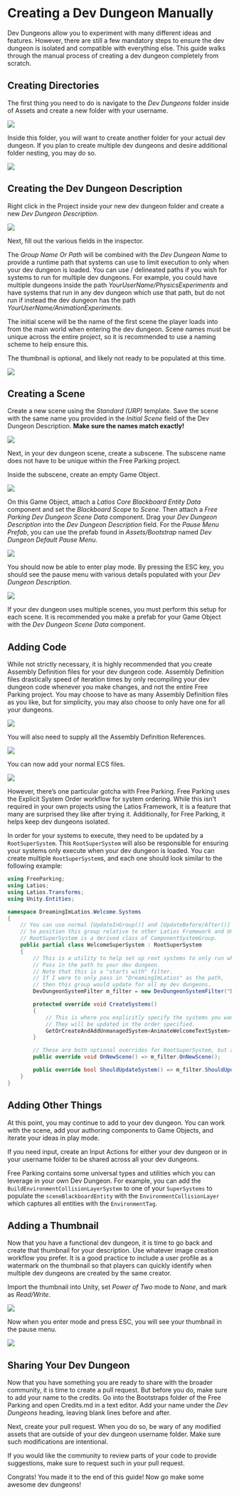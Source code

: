 # Creating a Dev Dungeon Manually

Dev Dungeons allow you to experiment with many different ideas and features.
However, there are still a few mandatory steps to ensure the dev dungeon is
isolated and compatible with everything else. This guide walks through the
manual process of creating a dev dungeon completely from scratch.

## Creating Directories

The first thing you need to do is navigate to the *Dev Dungeons* folder inside
of Assets and create a new folder with your username.

![](media/7d5aa1026c391a0b6453a88ca496f217.png)

Inside this folder, you will want to create another folder for your actual dev
dungeon. If you plan to create multiple dev dungeons and desire additional
folder nesting, you may do so.

![](media/f7efcedb5155e28a784cd0cc561fc87a.png)

## Creating the Dev Dungeon Description

Right click in the Project inside your new dev dungeon folder and create a new
*Dev Dungeon Description*.

![](media/e585549bd6d3b7aea4b7417de18a4710.png)

Next, fill out the various fields in the inspector.

The *Group Name Or Path* will be combined with the *Dev Dungeon Name* to provide
a runtime path that systems can use to limit execution to only when your dev
dungeon is loaded. You can use / delineated paths if you wish for systems to run
for multiple dev dungeons. For example, you could have multiple dungeons inside
the path *YourUserName/PhysicsExperiments* and have systems that run in any dev
dungeon which use that path, but do not run if instead the dev dungeon has the
path *YourUserName/AnimationExperiments*.

The initial scene will be the name of the first scene the player loads into from
the main world when entering the dev dungeon. Scene names must be unique across
the entire project, so it is recommended to use a naming scheme to help ensure
this.

The thumbnail is optional, and likely not ready to be populated at this time.

![](media/047b6c6468155f1f107ec208f4ed1fc7.png)

## Creating a Scene

Create a new scene using the *Standard (URP)* template. Save the scene with the
same name you provided in the *Initial Scene* field of the Dev Dungeon
Description. **Make sure the names match exactly!**

![](media/f40901452dc5f8ec49cec2be746966db.png)

Next, in your dev dungeon scene, create a subscene. The subscene name does not
have to be unique within the Free Parking project.

Inside the subscene, create an empty Game Object.

![](media/0312387937f7d2037fb55dced8054cb7.png)

On this Game Object, attach a *Latios* *Core* *Blackboard Entity Data* component
and set the *Blackboard Scope* to *Scene*. Then attach a *Free Parking Dev
Dungeon Scene Data* component. Drag your *Dev Dungeon Description* into the *Dev
Dungeon Description* field. For the *Pause Menu Prefab*, you can use the prefab
found in *Assets/Bootstrap* named *Dev Dungeon Default Pause Menu*.

![](media/7c3c7a2e7c9295e0dec36cadbf1a0ac4.png)

You should now be able to enter play mode. By pressing the ESC key, you should
see the pause menu with various details populated with your *Dev Dungeon
Description*.

![](media/188d10f2553d61acc0985ad4253716a3.png)

If your dev dungeon uses multiple scenes, you must perform this setup for each
scene. It is recommended you make a prefab for your Game Object with the *Dev
Dungeon Scene Data* component.

## Adding Code

While not strictly necessary, it is highly recommended that you create Assembly
Definition files for your dev dungeon code. Assembly Definition files
drastically speed of iteration times by only recompiling your dev dungeon code
whenever you make changes, and not the entire Free Parking project. You may
choose to have as many Assembly Definition files as you like, but for
simplicity, you may also choose to only have one for all your dungeons.

![](media/4b35d6fc63484420ff5fd72e1e3613b7.png)

You will also need to supply all the Assembly Definition References.

![](media/4bce107c8e9251405fbd07d94fdd6db7.png)

You can now add your normal ECS files.

![](media/bf653f51fab59dd25d00c6da685baa18.png)

However, there’s one particular gotcha with Free Parking. Free Parking uses the
Explicit System Order workflow for system ordering. While this isn’t required in
your own projects using the Latios Framework, it is a feature that many are
surprised they like after trying it. Additionally, for Free Parking, it helps
keep dev dungeons isolated.

In order for your systems to execute, they need to be updated by a
`RootSuperSystem`. This `RootSuperSystem` will also be responsible for ensuring
your systems only execute when your dev dungeon is loaded. You can create
multiple `RootSuperSystem`s, and each one should look similar to the following
example:

```csharp
using FreeParking;
using Latios;
using Latios.Transforms;
using Unity.Entities;

namespace DreamingImLatios.Welcome.Systems
{
    // You can use normal [UpdateInGroup()] and [UpdateBefore/After()] attributes here
    // to position this group relative to other Latios Framework and Unity systems.
    // RootSuperSystem is a derived class of ComponentSystemGroup.
    public partial class WelcomeSuperSystem : RootSuperSystem
    {
        // This is a utility to help set up root systems to only run when they are supposed to.
        // Pass in the path to your dev dungeon.
        // Note that this is a "starts with" filter.
        // If I were to only pass in "DreamingImLatios" as the path,
        // then this group would update for all my dev dungeons.
        DevDungeonSystemFilter m_filter = new DevDungeonSystemFilter("DreamingImLatios/WelcomeToDevDungeons");

        protected override void CreateSystems()
        {
            // This is where you explicitly specify the systems you want to update in this group.
            // They will be updated in the order specified.
            GetOrCreateAndAddUnmanagedSystem<AnimateWelcomeTextSystem>();
        }

        // These are both optional overrides for RootSuperSystem, but are required in Free Parking for the filter to function correctly.
        public override void OnNewScene() => m_filter.OnNewScene();

        public override bool ShouldUpdateSystem() => m_filter.ShouldUpdateSystem(sceneBlackboardEntity);
    }
}
```

## Adding Other Things

At this point, you may continue to add to your dev dungeon. You can work with
the scene, add your authoring components to Game Objects, and iterate your ideas
in play mode.

If you need input, create an Input Actions for either your dev dungeon or in
your username folder to be shared across all your dev dungeons.

Free Parking contains some universal types and utilities which you can leverage
in your own Dev Dungeon. For example, you can add the
`BuildEnvironmentCollisionLayerSystem` to one of your `SuperSystems` to populate
the `sceneBlackboardEntity` with the `EnvironmentCollisionLayer` which captures
all entities with the `EnvironmentTag`.

## Adding a Thumbnail

Now that you have a functional dev dungeon, it is time to go back and create
that thumbnail for your description. Use whatever image creation workflow you
prefer. It is a good practice to include a user profile as a watermark on the
thumbnail so that players can quickly identify when multiple dev dungeons are
created by the same creator.

Import the thumbnail into Unity, set *Power of Two* mode to *None*, and mark as
*Read/Write*.

![](media/e32b79c9c21459ad92ca1a9023b6ee45.png)

Now when you enter mode and press ESC, you will see your thumbnail in the pause
menu.

![](media/985bc127e7678ad272b84601bc7efdf9.png)

## Sharing Your Dev Dungeon

Now that you have something you are ready to share with the broader community,
it is time to create a pull request. But before you do, make sure to add your
name to the credits. Go into the Bootstraps folder of the Free Parking and open
Credits.md in a text editor. Add your name under the *Dev Dungeons* heading,
leaving blank lines before and after.

Next, create your pull request. When you do so, be wary of any modified assets
that are outside of your dev dungeon username folder. Make sure such
modifications are intentional.

If you would like the community to review parts of your code to provide
suggestions, make sure to request such in your pull request.

Congrats! You made it to the end of this guide! Now go make some awesome dev
dungeons!
